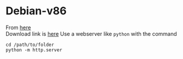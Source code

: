 # Debian-v86
From [here](https://github.com/copy/v86/tree/latest/tools/docker/debian) <br>
Download link is [here](https://github.com/Clockiscool1234/Debian-v86/releases/tag/1.0.0)
Use a webserver like `python` with the command
```
cd /path/to/folder
python -m http.server
```
